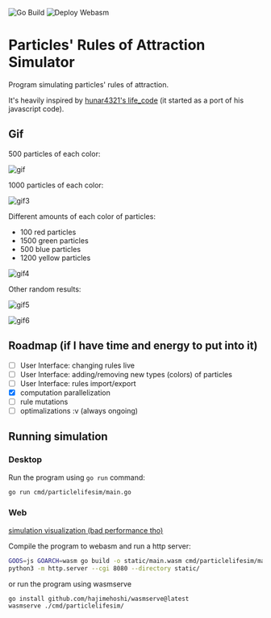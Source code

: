 ![Go Build](https://github.com/fglo/particles-rules-of-attraction/actions/workflows/go-build.yml/badge.svg)
![Deploy Webasm](https://github.com/fglo/particles-rules-of-attraction/actions/workflows/deploy-webasm.yml/badge.svg)

# Particles' Rules of Attraction Simulator

Program simulating particles' rules of attraction. 

It's heavily inspired by [hunar4321's life_code](https://github.com/hunar4321/life_code) (it started as a port of his javascript code).

## Gif

500 particles of each color:

![gif](./img/gif.gif)

1000 particles of each color:

![gif3](./img/gif3.gif)

Different amounts of each color of particles:

* 100 red particles
* 1500 green particles
* 500 blue particles
* 1200 yellow particles

![gif4](./img/gif4.gif)

Other random results:

![gif5](./img/gif5.gif)

![gif6](./img/gif6.gif)

## Roadmap (if I have time and energy to put into it)

- [ ] User Interface: changing rules live
- [ ] User Interface: adding/removing new types (colors) of particles
- [ ] User Interface: rules import/export
- [x] computation parallelization
- [ ] rule mutations
- [ ] optimalizations :v (always ongoing)

## Running simulation

### Desktop

Run the program using `go run` command:

```bash
go run cmd/particlelifesim/main.go
```

### Web

[simulation visualization (bad performance tho)](https://fglo.github.io/particles-rules-of-attraction/index.html)

Compile the program to webasm and run a http server:

```bash
GOOS=js GOARCH=wasm go build -o static/main.wasm cmd/particlelifesim/main.go
python3 -m http.server --cgi 8080 --directory static/ 
```

or run the program using wasmserve

```bash
go install github.com/hajimehoshi/wasmserve@latest
wasmserve ./cmd/particlelifesim/
```
